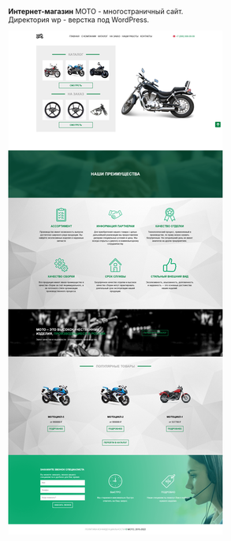 **Интернет-магазин** MOTO - многостраничный сайт.<br>
Директория wp - верстка под WordPress.<br>
<div><img src="https://github.com/Olga-Zyukina/Moto/blob/master/Screenshot.png" title="Moto" alt="Moto"/></div>